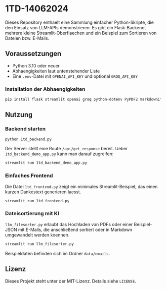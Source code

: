 # 1TD-14062024

Dieses Repository enthaelt eine Sammlung einfacher Python-Skripte, die den Einsatz von LLM-APIs demonstrieren. Es gibt ein Flask-Backend, mehrere kleine Streamlit-Oberflaechen und ein Beispiel zum Sortieren von Dateien bzw. E-Mails.

## Voraussetzungen

- Python 3.10 oder neuer
- Abhaengigkeiten laut untenstehender Liste
- Eine `.env`-Datei mit `OPENAI_API_KEY` und optional `GROQ_API_KEY`

### Installation der Abhaengigkeiten

```bash
pip install flask streamlit openai groq python-dotenv PyPDF2 markdownify
```

## Nutzung

### Backend starten

```bash
python 1td_backend.py
```

Der Server stellt eine Route `/api/get_response` bereit. Ueber `1td_backend_demo_app.py` kann man darauf zugreifen:

```bash
streamlit run 1td_backend_demo_app.py
```

### Einfaches Frontend

Die Datei `1td_frontend.py` zeigt ein minimales Streamlit-Beispiel, das einen kurzen Dankestext generieren laesst.

```bash
streamlit run 1td_frontend.py
```

### Dateisortierung mit KI

`llm_filesorter.py` erlaubt das Hochladen von PDFs oder einer Beispiel-JSON mit E-Mails, die anschließend sortiert oder in Markdown umgewandelt werden koennen.

```bash
streamlit run llm_filesorter.py
```

Beispieldaten befinden sich im Ordner `data/emails`.

## Lizenz

Dieses Projekt steht unter der MIT-Lizenz. Details siehe `LICENSE`.
